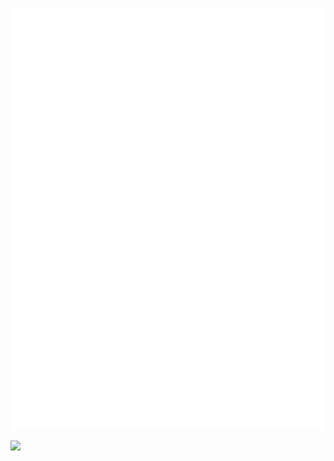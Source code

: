 ![Metrics](https://github.com/huangenguo/huangenguo/blob/main/github-metrics.svg)

[![](https://komarev.com/ghpvc/?username=huangenguo)](https://github.com/antonkomarev/github-profile-views-counter)
